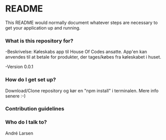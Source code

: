 # README #

This README would normally document whatever steps are necessary to get your application up and running.

### What is this repository for? ###

-Beskrivelse:
Køleskabs app til House Of Codes ansatte.
App'en kan anvendes til at betale for produkter, der tages/købes
fra køleskabet i huset.

-Version
0.0.1

### How do I get set up? ###

Download/Clone repository og kør en "npm install" i terminalen.
Mere info senere :-)

### Contribution guidelines ###


### Who do I talk to? ###

André Larsen